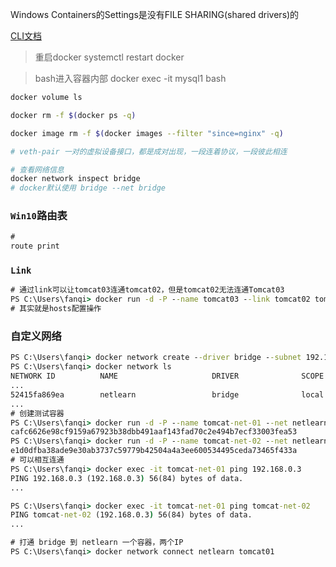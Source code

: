Windows Containers的Settings是没有FILE SHARING(shared drivers)的

[CLI文档](https://docs.docker.com/engine/reference/commandline/docker/)

> 重启docker
systemctl restart docker

> bash进入容器内部
docker exec -it mysql1 bash 



```bash
docker volume ls

docker rm -f $(docker ps -q)

docker image rm -f $(docker images --filter "since=nginx" -q)

# veth-pair 一对的虚拟设备接口，都是成对出现，一段连着协议，一段彼此相连

# 查看网络信息
docker network inspect bridge
# docker默认使用 bridge --net bridge
```

### `Win10`路由表

```cmd
#
route print
```

### `Link`

```cmd
# 通过link可以让tomcat03连通tomcat02，但是tomcat02无法连通Tomcat03
PS C:\Users\fanqi> docker run -d -P --name tomcat03 --link tomcat02 tomcat
# 其实就是hosts配置操作
```

### 自定义网络

```cmd
PS C:\Users\fanqi> docker network create --driver bridge --subnet 192.168.0.0/16 --gateway 192.168.0.1 netlearn
PS C:\Users\fanqi> docker network ls
NETWORK ID          NAME                     DRIVER              SCOPE
...
52415fa869ea        netlearn                 bridge              local
...
# 创建测试容器
PS C:\Users\fanqi> docker run -d -P --name tomcat-net-01 --net netlearn tomcat
cafc6626e98cf9159a67923b38dbb491aaf143fad70c2e494b7ecf33003fea53
PS C:\Users\fanqi> docker run -d -P --name tomcat-net-02 --net netlearn tomcat
e1d0dfba38ade9e30ab3737c59779b42504a4a3ee600534495ceda73465f433a
# 可以相互连通
PS C:\Users\fanqi> docker exec -it tomcat-net-01 ping 192.168.0.3
PING 192.168.0.3 (192.168.0.3) 56(84) bytes of data.
...

PS C:\Users\fanqi> docker exec -it tomcat-net-01 ping tomcat-net-02
PING tomcat-net-02 (192.168.0.3) 56(84) bytes of data.
...

# 打通 bridge 到 netlearn 一个容器，两个IP
PS C:\Users\fanqi> docker network connect netlearn tomcat01
```

